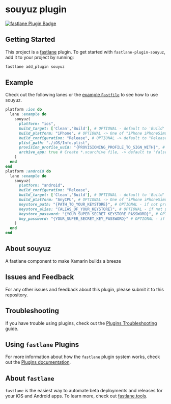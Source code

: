 # souyuz plugin

[![fastlane Plugin Badge](https://rawcdn.githack.com/fastlane/fastlane/master/fastlane/assets/plugin-badge.svg)](https://rubygems.org/gems/fastlane-plugin-souyuz)

## Getting Started

This project is a [fastlane](https://github.com/fastlane/fastlane) plugin. To get started with `fastlane-plugin-souyuz`, add it to your project by running:

```bash
fastlane add_plugin souyuz
```

## Example

Check out the following lanes or the [example `Fastfile`](fastlane/Fastfile) to see how to use souyuz.

```ruby
platform :ios do
  lane :example do
    souyuz(
      platform: "ios",
      build_target: ['Clean','Build'], # OPTIONAL - default to 'Build'
      build_platform: "iPhone", # OPTIONAL -> One of "iPhone iPhoneSimulator AnyCPU" -> default to iOS:"iPhone", Android:"AnyCPU"
      build_configuration: "Release", # OPTIONAL -> default to "Release"
      plist_path: "./iOS/Info.plist",
      provision_profile_uuid: "{PROVISIONING_PROFILE_TO_SIGN_WITH}", # OPTIONAL -> default to Visual Studio configuration
      archive_app: true # Create *.xcarchive file, -> default to "false"
    )
  end
end
platform :android do
  lane :example do
    souyuz(
      platform: "android",
      build_configuration: "Release",
      build_target: ['Clean','Build'], # OPTIONAL - default to 'Build'
      build_platform: "AnyCPU", # OPTIONAL -> One of "iPhone iPhoneSimulator AnyCPU" -> default to iOS:"iPhone", Android:"AnyCPU"
      keystore_path: "{PATH_TO_YOUR_KEYSTORE}", # OPTIONAL - if not provided Xamarin default keystore will be used
      keystore_alias: "{ALIAS_OF_YOUR_KEYSTORE}", # OPTIONAL - if not provided Xamarin default keystore will be used
      keystore_password: "{YOUR_SUPER_SECRET_KEYSTORE_PASSWORD}", # OPTIONAL - if not provided Xamarin default keystore will be used
      key_password: "{YOUR_SUPER_SECRET_KEY_PASSWORD}" # OPTIONAL - if not provided Xamarin default keystore will be used
    )
  end
end
```

## About souyuz

A fastlane component to make Xamarin builds a breeze

## Issues and Feedback

For any other issues and feedback about this plugin, please submit it to this repository.

## Troubleshooting

If you have trouble using plugins, check out the [Plugins Troubleshooting](https://docs.fastlane.tools/plugins/plugins-troubleshooting/) guide.

## Using `fastlane` Plugins

For more information about how the `fastlane` plugin system works, check out the [Plugins documentation](https://docs.fastlane.tools/plugins/create-plugin/).

## About `fastlane`

`fastlane` is the easiest way to automate beta deployments and releases for your iOS and Android apps. To learn more, check out [fastlane.tools](https://fastlane.tools).
